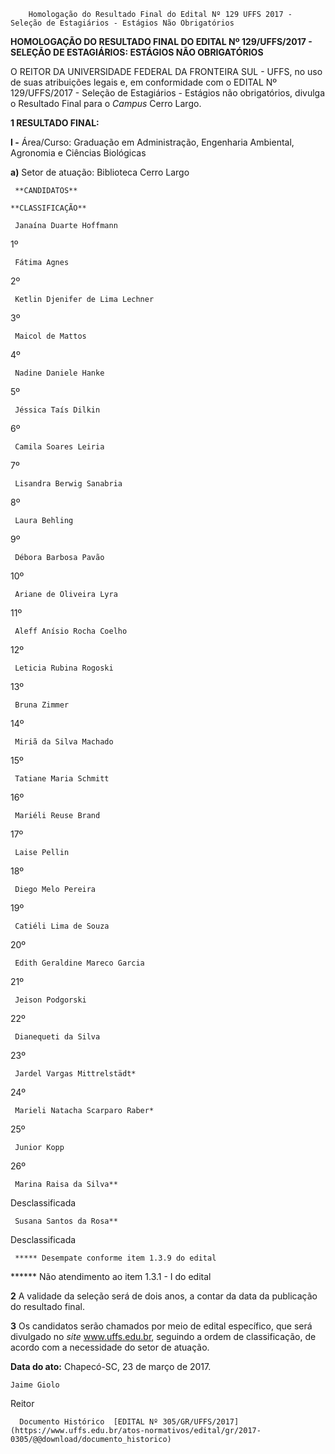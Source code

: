         Homologação do Resultado Final do Edital Nº 129 UFFS 2017 - Seleção de Estagiários - Estágios Não Obrigatórios  

**HOMOLOGAÇÃO DO RESULTADO FINAL DO EDITAL Nº 129/UFFS/2017 - SELEÇÃO DE ESTAGIÁRIOS: ESTÁGIOS NÃO OBRIGATÓRIOS**

  

 O REITOR DA UNIVERSIDADE FEDERAL DA FRONTEIRA SUL - UFFS, no uso de suas atribuições legais e, em conformidade com o EDITAL Nº 129/UFFS/2017 - Seleção de Estagiários - Estágios não obrigatórios, divulga o Resultado Final para o *Campus* Cerro Largo.

  

 **1 RESULTADO FINAL:**

 **I -** Área/Curso: Graduação em Administração, Engenharia Ambiental, Agronomia e Ciências Biológicas

 **a)** Setor de atuação: Biblioteca Cerro Largo

     **CANDIDATOS**

    **CLASSIFICAÇÃO**

     Janaína Duarte Hoffmann

   1º 

     Fátima Agnes

   2º 

     Ketlin Djenifer de Lima Lechner

   3º 

     Maicol de Mattos

   4º 

     Nadine Daniele Hanke

   5º 

     Jéssica Taís Dilkin

   6º 

     Camila Soares Leiria

   7º 

     Lisandra Berwig Sanabria

   8º 

     Laura Behling

   9º 

     Débora Barbosa Pavão

   10º 

     Ariane de Oliveira Lyra

   11º 

     Aleff Anísio Rocha Coelho

   12º 

     Leticia Rubina Rogoski

   13º 

     Bruna Zimmer

   14º 

     Miriã da Silva Machado

   15º 

     Tatiane Maria Schmitt

   16º 

     Mariéli Reuse Brand

   17º 

     Laise Pellin

   18º 

     Diego Melo Pereira

   19º 

     Catiéli Lima de Souza

   20º 

     Edith Geraldine Mareco Garcia

   21º 

     Jeison Podgorski

   22º 

     Dianequeti da Silva

   23º 

     Jardel Vargas Mittrelstädt*

   24º

     Marieli Natacha Scarparo Raber*

   25º 

     Junior Kopp

   26º 

     Marina Raisa da Silva**

   Desclassificada

     Susana Santos da Rosa**

   Desclassificada

     ***** Desempate conforme item 1.3.9 do edital

 ****** Não atendimento ao item 1.3.1 - I do edital

  

 **2** A validade da seleção será de dois anos, a contar da data da publicação do resultado final.

  

 **3** Os candidatos serão chamados por meio de edital específico, que será divulgado no *site* www.uffs.edu.br, seguindo a ordem de classificação, de acordo com a necessidade do setor de atuação.

   **Data do ato:** Chapecó-SC, 23 de março de 2017.   
 

    Jaime Giolo   
 Reitor 

      Documento Histórico  [EDITAL Nº 305/GR/UFFS/2017](https://www.uffs.edu.br/atos-normativos/edital/gr/2017-0305/@@download/documento_historico)     
      